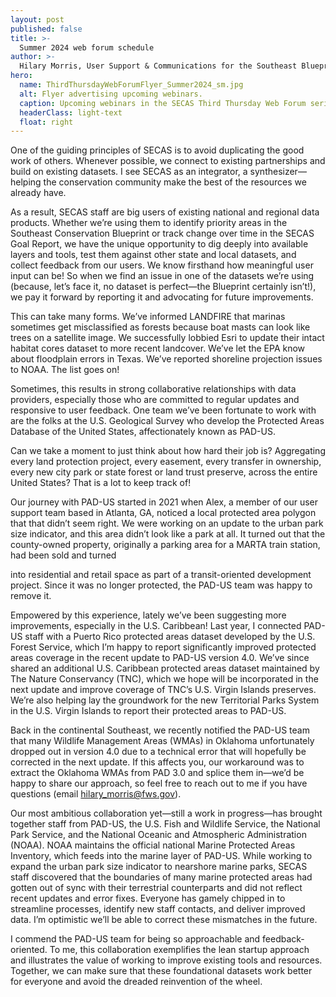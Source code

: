 ```yaml
---
layout: post
published: false
title: >-
  Summer 2024 web forum schedule
author: >-
  Hilary Morris, User Support & Communications for the Southeast Blueprint
hero:
  name: ThirdThursdayWebForumFlyer_Summer2024_sm.jpg
  alt: Flyer advertising upcoming webinars.
  caption: Upcoming webinars in the SECAS Third Thursday Web Forum series.
  headerClass: light-text
  float: right
---
```

One of the guiding principles of SECAS is to avoid duplicating the good work of others. Whenever possible, we connect to existing partnerships and build on existing datasets. I see SECAS as an integrator, a synthesizer—helping the conservation community make the best of the resources we already have.

As a result, SECAS staff are big users of existing national and regional data products. Whether we’re using them to identify priority areas in the Southeast Conservation Blueprint or track change over time in the SECAS Goal Report, we have the unique opportunity to dig deeply into available layers and tools, test them against other state and local datasets, and collect feedback from our users. We know firsthand how meaningful user input can be! So when we find an issue in one of the datasets we’re using (because, let’s face it, no dataset is perfect—the Blueprint certainly isn’t!), we pay it forward by reporting it and advocating for future improvements.

This can take many forms. We’ve informed LANDFIRE that marinas sometimes get misclassified as forests because boat masts can look like trees on a satellite image. We successfully lobbied Esri to update their intact habitat cores dataset to more recent landcover. We’ve let the EPA know about floodplain errors in Texas. We’ve reported shoreline projection issues to NOAA. The list goes on!

Sometimes, this results in strong collaborative relationships with data providers, especially those who are committed to regular updates and responsive to user feedback. One team we’ve been fortunate to work with are the folks at the U.S. Geological Survey who develop the Protected Areas Database of the United States, affectionately known as PAD-US.

Can we take a moment to just think about how hard their job is? Aggregating every land protection project, every easement, every transfer in ownership, every new city park or state forest or land trust preserve, across the entire United States? That is a lot to keep track of!

Our journey with PAD-US started in 2021 when Alex, a member of our user support team based in Atlanta, GA, noticed a local protected area polygon that that didn’t seem right. We were working on an update to the urban park size indicator, and this area didn’t look like a park at all. It turned out that the county-owned property, originally a parking area for a MARTA train station, had been sold and turned

into residential and retail space as part of a transit-oriented development project. Since it was no longer protected, the PAD-US team was happy to remove it.

Empowered by this experience, lately we’ve been suggesting more improvements, especially in the U.S. Caribbean! Last year, I connected PAD-US staff with a Puerto Rico protected areas dataset developed by the U.S. Forest Service, which I’m happy to report significantly improved protected areas coverage in the recent update to PAD-US version 4.0. We’ve since shared an additional U.S. Caribbean protected areas dataset maintained by The Nature Conservancy (TNC), which we hope will be incorporated in the next update and improve coverage of TNC’s U.S. Virgin Islands preserves. We’re also helping lay the groundwork for the new Territorial Parks System in the U.S. Virgin Islands to report their protected areas to PAD-US.

Back in the continental Southeast, we recently notified the PAD-US team that many Wildlife Management Areas (WMAs) in Oklahoma unfortunately dropped out in version 4.0 due to a technical error that will hopefully be corrected in the next update. If this affects you, our workaround was to extract the Oklahoma WMAs from PAD 3.0 and splice them in—we’d be happy to share our approach, so feel free to reach out to me if you have questions (email hilary_morris@fws.gov).

Our most ambitious collaboration yet—still a work in progress—has brought together staff from PAD-US, the U.S. Fish and Wildlife Service, the National Park Service, and the National Oceanic and Atmospheric Administration (NOAA). NOAA maintains the official national Marine Protected Areas Inventory, which feeds into the marine layer of PAD-US. While working to expand the urban park size indicator to nearshore marine parks, SECAS staff discovered that the boundaries of many marine protected areas had gotten out of sync with their terrestrial counterparts and did not reflect recent updates and error fixes. Everyone has gamely chipped in to streamline processes, identify new staff contacts, and deliver improved data. I’m optimistic we’ll be able to correct these mismatches in the future.

I commend the PAD-US team for being so approachable and feedback-oriented. To me, this collaboration exemplifies the lean startup approach and illustrates the value of working to improve existing tools and resources. Together, we can make sure that these foundational datasets work better for everyone and avoid the dreaded reinvention of the wheel.
